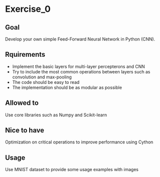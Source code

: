 # Exercise_0
## Goal
Develop your own simple Feed-Forward Neural Network in Python (CNN).
## Rquirements 
* Implement the basic layers for multi-layer percepterons and CNN
* Try to include the most common operations between layers such as convolution and max-pooling
* The code should be easy to read 
* The implementation should be as modular as possible
## Allowed to
Use core libraries such as Numpy and Scikit-learn
## Nice to have
Optimization on critical operations to improve performance using Cython
## Usage
Use MNIST dataset to provide some usage examples with images
